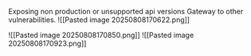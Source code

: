 Exposing non production or unsupported api versions
Gateway to other vulnerabilities. 
![[Pasted image 20250808170622.png]]

![[Pasted image 20250808170850.png]]
![[Pasted image 20250808170923.png]]
